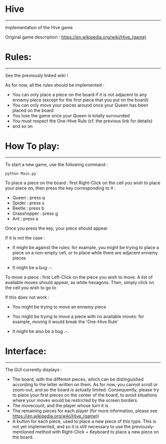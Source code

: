# Hive
________

Implementation of the Hive game

Original game description : https://en.wikipedia.org/wiki/Hive_(game)


# Rules:
________

See the previously linked wiki !

As for now, all the rules should be implemented :

- You can only place a piece on the board if it is not adjacent to any ennemy piece (except for the first piece that you put on the board)
- You can only move your pieces around once your Queen has been placed on the board
- You lose the game once your Queen is totally surrounded
- You must respect the One-Hive Rule (cf. the previous link for details)
- and so on


# How To play:
_______________


To start a new game, use the following command :

`python Main.py`


To place a piece on the board : first Right-Click on the cell you wish to place your piece on, then press the key corresponding to it :

- Queen : press q
- Spider : press s
- Beetle : press b
- Grasshopper : press g
- Ant : press a

Once you press the key, your piece should appear

If it is not the case :

* It might be against the rules: for example, you might be trying to place a piece on a non-empty cell, or to place while there are adjacent ennemy pieces

* It might be a bug .-.


To move a piece : first Left-Click on the piece you wish to move. A list of available moves should appear, as white hexagons. Then, simply click on the cell you wish to go to

If this does not work :

* You might be trying to move an ennemy piece

* You might be trying to move a piece with no available moves: for example, moving it would break the 'One-Hive Rule'

* It might be also be a bug .-.

# Interface:
____________

The GUI currently displays :
- The board, with the different pieces, which can be distinguished according to the letter written on them. As for now, you cannot scroll or zoom-out, and so the board is actually limited. Consequently, please try to place your first pieces on the center of the board, to avoid situations where your moves would be restricted by the screen borders. 
- The movecount, and the player whose turn it is
- The remaining pieces for each player (for more information, please see https://en.wikipedia.org/wiki/Hive_(game))
- A button for each piece, used to place a new piece of this type. This is not yet implemented, and so it is still necessary to use the previously-mentioned method with Right-Click + Keyboard to place a new piece on the board.
